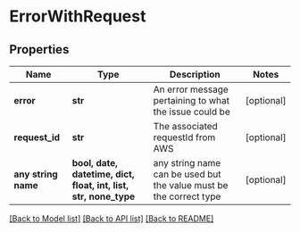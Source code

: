 # ErrorWithRequest


## Properties
Name | Type | Description | Notes
------------ | ------------- | ------------- | -------------
**error** | **str** | An error message pertaining to what the issue could be | [optional] 
**request_id** | **str** | The associated requestId from AWS | [optional] 
**any string name** | **bool, date, datetime, dict, float, int, list, str, none_type** | any string name can be used but the value must be the correct type | [optional]

[[Back to Model list]](../README.md#documentation-for-models) [[Back to API list]](../README.md#documentation-for-api-endpoints) [[Back to README]](../README.md)


